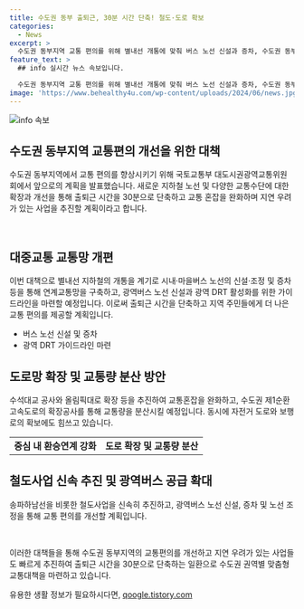 ```yaml
---
title: 수도권 동부 출퇴근, 30분 시간 단축! 철도·도로 확보
categories:
  - News
excerpt: >
  수도권 동부지역 교통 편의를 위해 별내선 개통에 맞춰 버스 노선 신설과 증차, 수도권 동부지역 광역교통개선대책을 통한 교통 혼잡 완화, 교통편의 제고를 위한 도로망 구축, 철도사업 신속 추진, 광역버스 공급 확대 및 DRT 활성화 등 다양한 대책들이 발표됐다. 수도권 동부지역의 교통 문제를 해결하고 출퇴근 30분 시대를 실현하기 위한 노력이 공개되었다.
feature_text: >
  ## info 실시간 뉴스 속보입니다.

  수도권 동부지역 교통 편의를 위해 별내선 개통에 맞춰 버스 노선 신설과 증차, 수도권 동부지역 광역교통개선대책을 통한 교통 혼잡 완화, 교통편의 제고를 위한 도로망 구축, 철도사업 신속 추진, 광역버스 공급 확대 및 DRT 활성화 등 다양한 대책들이 발표됐다. 수도권 동부지역의 교통 문제를 해결하고 출퇴근 30분 시대를 실현하기 위한 노력이 공개되었다.
image: 'https://www.behealthy4u.com/wp-content/uploads/2024/06/news.jpg'
---
```


<p><img src="https://www.behealthy4u.com/wp-content/uploads/2024/06/news.jpg" alt="info 속보" /></p>

<h2 data-ke-size="size26">수도권 동부지역 교통편의 개선을 위한 대책</h2>

<p>수도권 동부지역에서 교통 편의를 향상시키기 위해 국토교통부 대도시권광역교통위원회에서 앞으로의 계획을 발표했습니다. 새로운 지하철 노선 및 다양한 교통수단에 대한 확장과 개선을 통해 출퇴근 시간을 30분으로 단축하고 교통 혼잡을 완화하며 지연 우려가 있는 사업을 추진할 계획이라고 합니다.</p>

<p data-ke-size="size16">&nbsp;</p>

<h2 data-ke-size="size24">대중교통 교통망 개편</h2>

<p>이번 대책으로 별내선 지하철의 개통을 계기로 시내·마을버스 노선의 신설·조정 및 증차등을 통해 연계교통망을 구축하고, 광역버스 노선 신설과 광역 DRT 활성화를 위한 가이드라인을 마련할 예정입니다. 이로써 출퇴근 시간을 단축하고 지역 주민들에게 더 나은 교통 편의를 제공할 계획입니다.</p>

<ul>
  <li>버스 노선 신설 및 증차</li>
  <li>광역 DRT 가이드라인 마련</li>
</ul>

<h2 data-ke-size="size24">도로망 확장 및 교통량 분산 방안</h2>

<p>수석대교 공사와 올림픽대로 확장 등을 추진하여 교통혼잡을 완화하고, 수도권 제1순환 고속도로의 확장공사를 통해 교통량을 분산시킬 예정입니다. 동시에 자전거 도로와 보행로의 확보에도 힘쓰고 있습니다.</p>

<table>
  <tr>
    <td style="text-align: center; height: 17px;"><b>중심 내 환승연계 강화</b></td>
    <td style="text-align: center; height: 17px;"><b>도로 확장 및 교통량 분산</b></td>
  </tr>
</table>

<h2 data-ke-size="size24">철도사업 신속 추진 및 광역버스 공급 확대</h2>

<p>송파하남선을 비롯한 철도사업을 신속히 추진하고, 광역버스 노선 신설, 증차 및 노선 조정을 통해 교통 편의를 개선할 계획입니다.</p>

<p data-ke-size="size16">&nbsp;</p>

<p>이러한 대책들을 통해 수도권 동부지역의 교통편의를 개선하고 지연 우려가 있는 사업들도 빠르게 추진하여 출퇴근 시간을 30분으로 단축하는 일환으로 수도권 권역별 맞춤형 교통대책을 마련하고 있습니다.</p>
유용한 생활 정보가 필요하시다면, <a href="https://qoogle.tistory.com" rel="dofollow">qoogle.tistory.com</a>


